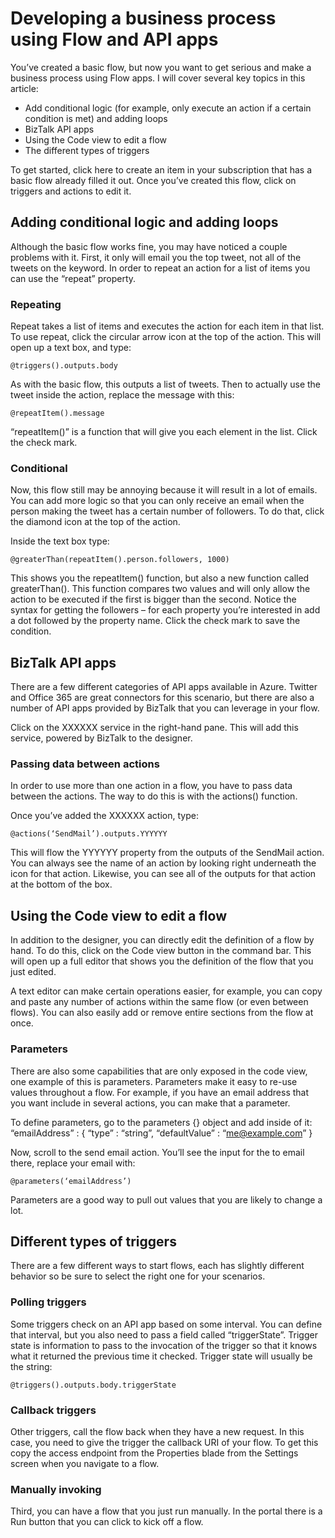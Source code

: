 <properties 
	pageTitle="Create a business process" 
	description="Create a business process" 
	authors="stepsic-microsoft-com" 
	manager="cshankar" 
	editor="" 
	services="app-service" 
	documentationCenter=""/>



<tags
	ms.service="app-service"
	ms.workload="web"
	ms.tgt_pltfrm=""
	ms.devlang=""
	ms.topic=""
	ms.date="2/24/2015"
	ms.author="stepsic-microsoft-com"/>

# Developing a business process using Flow and API apps

You’ve created a basic flow, but now you want to get serious and make a business process using Flow apps. I will cover several key topics in this article:

- Add conditional logic (for example, only execute an action if a certain condition is met) and adding loops
- BizTalk API apps
- Using the Code view to edit a flow
- The different types of triggers

To get started, click here to create an item in your subscription that has a basic flow already filled it out. Once you’ve created this flow, click on triggers and actions to edit it.

## Adding conditional logic and adding loops

Although the basic flow works fine, you may have noticed a couple problems with it. First, it only will email you the top tweet, not all of the tweets on the keyword. In order to repeat an action for a list of items you can use the “repeat” property.

### Repeating

Repeat takes a list of items and executes the action for each item in that list. To use repeat, click the circular arrow icon at the top of the action. This will open up a text box, and type:

    @triggers().outputs.body

As with the basic flow, this outputs a list of tweets. Then to actually use the tweet inside the action, replace the message with this:

    @repeatItem().message

“repeatItem()” is a function that will give you each element in the list. Click the check mark.

### Conditional

Now, this flow still may be annoying because it will result in a lot of emails. You can add more logic so that you can only receive an email when the person making the tweet has a certain number of followers. To do that, click the diamond icon at the top of the action. 

Inside the text box type:

    @greaterThan(repeatItem().person.followers, 1000)

This shows you the repeatItem() function, but also a new function called greaterThan(). This function compares two values and will only allow the action to be executed if the first is bigger than the second. Notice the syntax for getting the followers – for each property you’re interested in add a dot followed by the property name. Click the check mark to save the condition.

## BizTalk API apps

There are a few different categories of API apps available in Azure. Twitter and Office 365 are great connectors for this scenario, but there are also a number of API apps provided by BizTalk that you can leverage in your flow.

Click on the XXXXXX service in the right-hand pane. This will add this service, powered by BizTalk to the designer.

### Passing data between actions

In order to use more than one action in a flow, you have to pass data between the actions. The way to do this is with the actions() function. 

Once you’ve added the XXXXXX action, type:

    @actions(‘SendMail’).outputs.YYYYYY

This will flow the YYYYYY property from the outputs of the SendMail action. You can always see the name of an action by looking right underneath the icon for that action. Likewise, you can see all of the outputs for that action at the bottom of the box.

## Using the Code view to edit a flow

In addition to the designer, you can directly edit the definition of a flow by hand. To do this, click on the Code view button in the command bar. This will open up a full editor that shows you the definition of the flow that you just edited.

A text editor can make certain operations easier, for example, you can copy and paste any number of actions within the same flow (or even between flows). You can also easily add or remove entire sections from the flow at once.

### Parameters

There are also some capabilities that are only exposed in the code view, one example of this is parameters. Parameters make it easy to re-use values throughout a flow. For example, if you have an email address that you want include in several actions, you can make that a parameter.

To define parameters, go to the parameters {} object and add inside of it:
    “emailAddress” : {
	    “type” : “string”,
	    “defaultValue” : “me@example.com”
    }

Now, scroll to the send email action. You’ll see the input for the to email there, replace your email with:

    @parameters(‘emailAddress’)

Parameters are a good way to pull out values that you are likely to change a lot.

## Different types of triggers

There are a few different ways to start flows, each has slightly different behavior so be sure to select the right one for your scenarios.

### Polling triggers

Some triggers check on an API app based on some interval. You can define that interval, but you also need to pass a field called “triggerState”. Trigger state is information to pass to the invocation of the trigger so that it knows what it returned the previous time it checked. Trigger state will usually be the string:

    @triggers().outputs.body.triggerState

### Callback triggers

Other triggers, call the flow back when they have a new request. In this case, you need to give the trigger the callback URI of your flow. To get this copy the access endpoint from the Properties blade from the Settings screen when you navigate to a flow. 

### Manually invoking

Third, you can have a flow that you just run manually. In the portal there is a Run button that you can click to kick off a flow. 
